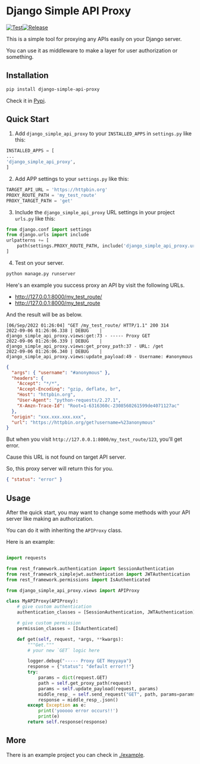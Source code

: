 # Django Simple API Proxy

[![Test](https://github.com/NatLee/Django-Simple-API-Proxy/actions/workflows/test.yml/badge.svg)](https://github.com/NatLee/Django-Simple-API-Proxy/actions/workflows/test.yml)[![Release](https://github.com/NatLee/Django-Simple-API-Proxy/actions/workflows/release.yml/badge.svg)](https://github.com/NatLee/Django-Simple-API-Proxy/actions/workflows/release.yml)

This is a simple tool for proxying any APIs easily on your Django server.

You can use it as middleware to make a layer for user authorization or something.

## Installation

```bash
pip install django-simple-api-proxy
```

Check it in [Pypi](https://pypi.org/project/django-simple-api-proxy/).

## Quick Start

1. Add `django_simple_api_proxy` to your `INSTALLED_APPS` in `settings.py` like this:

```py
INSTALLED_APPS = [
...
'django_simple_api_proxy',
]
```

2. Add APP settings to your `settings.py` like this:

```py
TARGET_API_URL = 'https://httpbin.org'
PROXY_ROUTE_PATH = 'my_test_route'
PROXY_TARGET_PATH = 'get'
```

3. Include the `django_simple_api_proxy` URL settings in your project `urls.py` like this:

```py
from django.conf import settings
from django.urls import include
urlpatterns += [
    path(settings.PROXY_ROUTE_PATH, include('django_simple_api_proxy.urls'))
]
```

4. Test on your server.

```bash
python manage.py runserver
```

Here's an example you success proxy an API by visit the following URLs.

- http://127.0.0.1:8000/my_test_route/
- http://127.0.0.1:8000/my_test_route

And the result will be as below.

```log
[06/Sep/2022 01:26:04] "GET /my_test_route/ HTTP/1.1" 200 314
2022-09-06 01:26:06.338 | DEBUG    | django_simple_api_proxy.views:get:73 - ----- Proxy GET
2022-09-06 01:26:06.339 | DEBUG    | django_simple_api_proxy.views:get_proxy_path:37 - URL: /get
2022-09-06 01:26:06.340 | DEBUG    | django_simple_api_proxy.views:update_payload:49 - Username: #anonymous
```

```json
{
  "args": { "username": "#anonymous" },
  "headers": {
    "Accept": "*/*",
    "Accept-Encoding": "gzip, deflate, br",
    "Host": "httpbin.org",
    "User-Agent": "python-requests/2.27.1",
    "X-Amzn-Trace-Id": "Root=1-6316360c-2308560261599de4071127ac"
  },
  "origin": "xxx.xxx.xxx.xxx",
  "url": "https://httpbin.org/get?username=%23anonymous"
}
```

But when you visit `http://127.0.0.1:8000/my_test_route/123`, you'll get error.

Cause this URL is not found on target API server.

So, this proxy server will return this for you.

```json
{ "status": "error" }
```

## Usage

After the quick start, you may want to change some methods with your API server like making an authorization.

You can do it with inheriting the `APIProxy` class.

Here is an example:

```py

import requests

from rest_framework.authentication import SessionAuthentication
from rest_framework_simplejwt.authentication import JWTAuthentication
from rest_framework.permissions import IsAuthenticated

from django_simple_api_proxy.views import APIProxy

class MyAPIProxy(APIProxy):
    # give custom authentication
    authentication_classes = [SessionAuthentication, JWTAuthentication]

    # give custom permission
    permission_classes = [IsAuthenticated]

    def get(self, request, *args, **kwargs):
        """Get."""
        # your new `GET` logic here

        logger.debug("----- Proxy GET Heyyaya")
        response = {"status": "default error!!"}
        try:
            params = dict(request.GET)
            path = self.get_proxy_path(request)
            params = self.update_payload(request, params)
            middle_resp_ = self.send_request("GET", path, params=params)
            response = middle_resp_.json()
        except Exception as e:
            print('yooooo error occurs!!')
            print(e)
        return self.response(response)

```

## More

There is an example project you can check in [./example](https://github.com/NatLee/Django-Simple-API-Proxy/tree/main/example/api_proxy_example).
